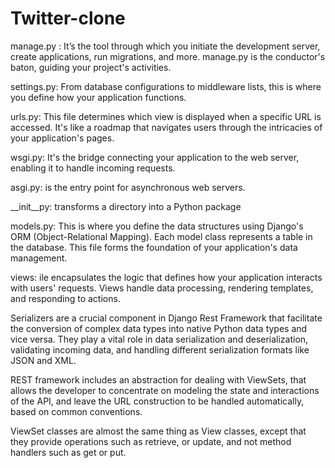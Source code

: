 # Twitter-clone

manage.py : 
It’s the tool through which you initiate the development server, create applications, run migrations, and more. manage.py is the conductor's baton, guiding your project's activities.

settings.py:
From database configurations to middleware lists, this is where you define how your application functions. 

urls.py:
This file determines which view is displayed when a specific URL is accessed. It's like a roadmap that navigates users through the intricacies of your application's pages.

wsgi.py:
It's the bridge connecting your application to the web server, enabling it to handle incoming requests.

asgi.py:
is the entry point for asynchronous web servers.

__init__py: 
transforms a directory into a Python package

models.py:
This is where you define the data structures using Django's ORM (Object-Relational Mapping). Each model class represents a table in the database. This file forms the foundation of your application's data management.

views:
ile encapsulates the logic that defines how your application interacts with users' requests. Views handle data processing, rendering templates, and responding to actions. 

Serializers are a crucial component in Django Rest Framework that facilitate the conversion of complex data types into native Python data types and vice versa. They play a vital role in data serialization and deserialization, validating incoming data, and handling different serialization formats like JSON and XML.

REST framework includes an abstraction for dealing with ViewSets, that allows the developer to concentrate on modeling the state and interactions of the API, and leave the URL construction to be handled automatically, based on common conventions.

ViewSet classes are almost the same thing as View classes, except that they provide operations such as retrieve, or update, and not method handlers such as get or put.